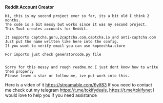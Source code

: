 **Reddit Account Creator**

```
Hi, this is my second project ever so far, its a bit old I think 2 months.
The code is a bit messy but works since it was my second project.
This Tool creates accounts for Reddit.
```

```
It supports captcha.guru,2captcha.com,captcha.io and anti-captcha.com
Just put the name written like here into the config.
If you want to verify email you can use kopeechka.store
```

```
For imports just check generatorcode.py file


Sorry for this messy and rough readme.md I just dont know how to write them properly
Please leave a star or follow me, ive put work into this.
```

Here is a video of it https://streamable.com/6ylf83
If you need to contact me check out my telegram https://t.me/tokifydeals, https://t.me/tokifynet
I would love to help you if you need assistance
